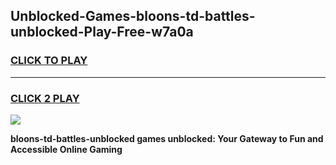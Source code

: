 
## Unblocked-Games-bloons-td-battles-unblocked-Play-Free-w7a0a
<h3>
<a href="https://premium76.site?title=bloons-td-battles-unblocked&ref=21A">CLICK TO PLAY</a></h3>
<hr>

<h3>
<a href="https://premium76.site?title=bloons-td-battles-unblocked&ref=21A">CLICK 2 PLAY</a>
  
</h3>

<a href="https://premium76.site?title=bloons-td-battles-unblocked&ref=21A"><img src="https://clearcache.store/games.png"></a>


**bloons-td-battles-unblocked games unblocked: Your Gateway to Fun and Accessible Online Gaming**
